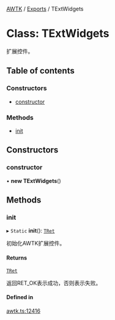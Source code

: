 [AWTK](../README.md) / [Exports](../modules.md) / TExtWidgets

# Class: TExtWidgets

扩展控件。

## Table of contents

### Constructors

- [constructor](TExtWidgets.md#constructor)

### Methods

- [init](TExtWidgets.md#init)

## Constructors

### constructor

• **new TExtWidgets**()

## Methods

### init

▸ `Static` **init**(): [`TRet`](../enums/TRet.md)

初始化AWTK扩展控件。

#### Returns

[`TRet`](../enums/TRet.md)

返回RET_OK表示成功，否则表示失败。

#### Defined in

[awtk.ts:12416](https://github.com/zlgopen/awtk-binding/blob/5d7e9b70/tools/code_gen/js/output/awtk.ts#L12416)
